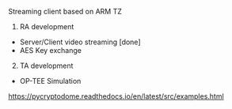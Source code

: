 Streaming client based on ARM TZ

1. RA development
- Server/Client video streaming [done]
- AES Key exchange

2. TA development
- OP-TEE Simulation


https://pycryptodome.readthedocs.io/en/latest/src/examples.html